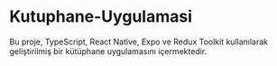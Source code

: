 # Kutuphane-Uygulamasi
 Bu proje, TypeScript, React Native, Expo ve Redux Toolkit kullanılarak geliştirilmiş bir kütüphane uygulamasını içermektedir.
